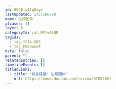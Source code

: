 ```yaml
---
id: 0998-q1fq9aye
lastUpdated: 1757166788
name: 法穆团体
aliases: []
layer: 5
categoryId: cat_MXtv05QF
tagIds:
  - tag_fC14-UDS
  - tag_F0Snwko4
nsfw: false
parent: ""
relatedEntries: []
timelineEvents: []
titledLinks:
  - title: "相关链接: 法穆团体"
    url: https://book.douban.com/review/9705465/
---
```


